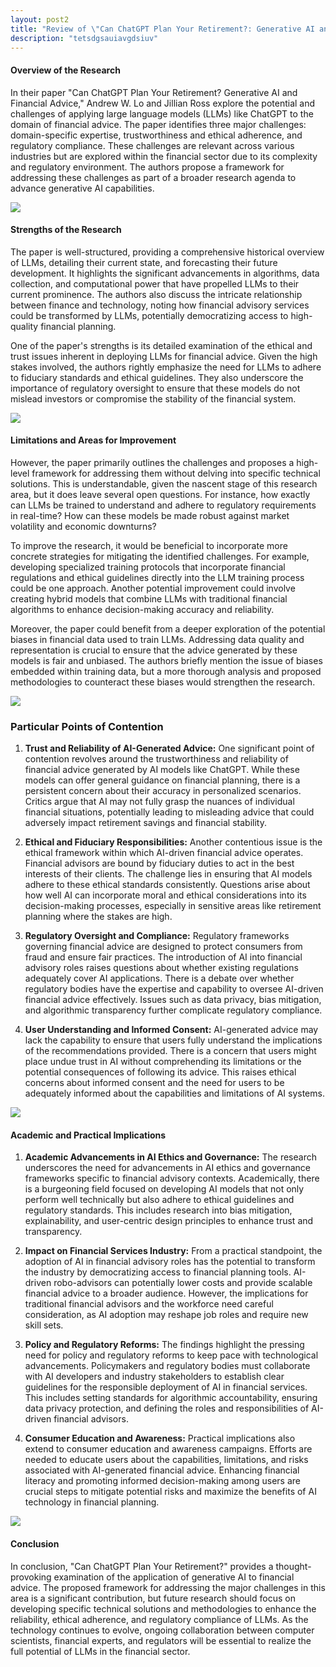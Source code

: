 ```yaml
---
layout: post2
title: "Review of \"Can ChatGPT Plan Your Retirement?: Generative AI and Financial Advice\" by Andrew W. Lo and Jillian Ross"
description: "tetsdgsauiavgdsiuv"
---
```


#### Overview of the Research

In their paper "Can ChatGPT Plan Your Retirement? Generative AI and Financial Advice," Andrew W. Lo and Jillian Ross explore the potential and challenges of applying large language models (LLMs) like ChatGPT to the domain of financial advice. The paper identifies three major challenges: domain-specific expertise, trustworthiness and ethical adherence, and regulatory compliance. These challenges are relevant across various industries but are explored within the financial sector due to its complexity and regulatory environment. The authors propose a framework for addressing these challenges as part of a broader research agenda to advance generative AI capabilities.

![](https://media.licdn.com/dms/image/D4D12AQH-1dshpGph-g/article-cover_image-shrink_720_1280/0/1689577012098?e=2147483647&v=beta&t=OvHdHvUNIjauuxuf8Xe_1r0fC62wRTvS3kkspcwCsiY)

#### Strengths of the Research

The paper is well-structured, providing a comprehensive historical overview of LLMs, detailing their current state, and forecasting their future development. It highlights the significant advancements in algorithms, data collection, and computational power that have propelled LLMs to their current prominence. The authors also discuss the intricate relationship between finance and technology, noting how financial advisory services could be transformed by LLMs, potentially democratizing access to high-quality financial planning.

One of the paper's strengths is its detailed examination of the ethical and trust issues inherent in deploying LLMs for financial advice. Given the high stakes involved, the authors rightly emphasize the need for LLMs to adhere to fiduciary standards and ethical guidelines. They also underscore the importance of regulatory oversight to ensure that these models do not mislead investors or compromise the stability of the financial system.

![](https://miro.medium.com/v2/resize:fit:678/1*bBJmvaaLFXAL8wpZZqML6Q.jpeg)

#### Limitations and Areas for Improvement

However, the paper primarily outlines the challenges and proposes a high-level framework for addressing them without delving into specific technical solutions. This is understandable, given the nascent stage of this research area, but it does leave several open questions. For instance, how exactly can LLMs be trained to understand and adhere to regulatory requirements in real-time? How can these models be made robust against market volatility and economic downturns?

To improve the research, it would be beneficial to incorporate more concrete strategies for mitigating the identified challenges. For example, developing specialized training protocols that incorporate financial regulations and ethical guidelines directly into the LLM training process could be one approach. Another potential improvement could involve creating hybrid models that combine LLMs with traditional financial algorithms to enhance decision-making accuracy and reliability.

Moreover, the paper could benefit from a deeper exploration of the potential biases in financial data used to train LLMs. Addressing data quality and representation is crucial to ensure that the advice generated by these models is fair and unbiased. The authors briefly mention the issue of biases embedded within training data, but a more thorough analysis and proposed methodologies to counteract these biases would strengthen the research.

![](https://assets.entrepreneur.com/content/3x2/2000/20180906221803-GettyImages-924555482.jpeg)

### Particular Points of Contention


1. **Trust and Reliability of AI-Generated Advice:**
   One significant point of contention revolves around the trustworthiness and reliability of financial advice generated by AI models like ChatGPT. While these models can offer general guidance on financial planning, there is a persistent concern about their accuracy in personalized scenarios. Critics argue that AI may not fully grasp the nuances of individual financial situations, potentially leading to misleading advice that could adversely impact retirement savings and financial stability.

2. **Ethical and Fiduciary Responsibilities:**
   Another contentious issue is the ethical framework within which AI-driven financial advice operates. Financial advisors are bound by fiduciary duties to act in the best interests of their clients. The challenge lies in ensuring that AI models adhere to these ethical standards consistently. Questions arise about how well AI can incorporate moral and ethical considerations into its decision-making processes, especially in sensitive areas like retirement planning where the stakes are high.

3. **Regulatory Oversight and Compliance:**
   Regulatory frameworks governing financial advice are designed to protect consumers from fraud and ensure fair practices. The introduction of AI into financial advisory roles raises questions about whether existing regulations adequately cover AI applications. There is a debate over whether regulatory bodies have the expertise and capability to oversee AI-driven financial advice effectively. Issues such as data privacy, bias mitigation, and algorithmic transparency further complicate regulatory compliance.

4. **User Understanding and Informed Consent:**
   AI-generated advice may lack the capability to ensure that users fully understand the implications of the recommendations provided. There is a concern that users might place undue trust in AI without comprehending its limitations or the potential consequences of following its advice. This raises ethical concerns about informed consent and the need for users to be adequately informed about the capabilities and limitations of AI systems.

![](https://techcrunch.com/wp-content/uploads/2016/09/robocash.jpg)

#### Academic and Practical Implications

1. **Academic Advancements in AI Ethics and Governance:**
   The research underscores the need for advancements in AI ethics and governance frameworks specific to financial advisory contexts. Academically, there is a burgeoning field focused on developing AI models that not only perform well technically but also adhere to ethical guidelines and regulatory standards. This includes research into bias mitigation, explainability, and user-centric design principles to enhance trust and transparency.

2. **Impact on Financial Services Industry:**
   From a practical standpoint, the adoption of AI in financial advisory roles has the potential to transform the industry by democratizing access to financial planning tools. AI-driven robo-advisors can potentially lower costs and provide scalable financial advice to a broader audience. However, the implications for traditional financial advisors and the workforce need careful consideration, as AI adoption may reshape job roles and require new skill sets.

3. **Policy and Regulatory Reforms:**
   The findings highlight the pressing need for policy and regulatory reforms to keep pace with technological advancements. Policymakers and regulatory bodies must collaborate with AI developers and industry stakeholders to establish clear guidelines for the responsible deployment of AI in financial services. This includes setting standards for algorithmic accountability, ensuring data privacy protection, and defining the roles and responsibilities of AI-driven financial advisors.

4. **Consumer Education and Awareness:**
   Practical implications also extend to consumer education and awareness campaigns. Efforts are needed to educate users about the capabilities, limitations, and risks associated with AI-generated financial advice. Enhancing financial literacy and promoting informed decision-making among users are crucial steps to mitigate potential risks and maximize the benefits of AI technology in financial planning.

![](https://imagevars.gulfnews.com/2023/04/28/AI-money-investment_187c8226c79_large.jpg)

#### Conclusion

In conclusion, "Can ChatGPT Plan Your Retirement?" provides a thought-provoking examination of the application of generative AI to financial advice. The proposed framework for addressing the major challenges in this area is a significant contribution, but future research should focus on developing specific technical solutions and methodologies to enhance the reliability, ethical adherence, and regulatory compliance of LLMs. As the technology continues to evolve, ongoing collaboration between computer scientists, financial experts, and regulators will be essential to realize the full potential of LLMs in the financial sector.